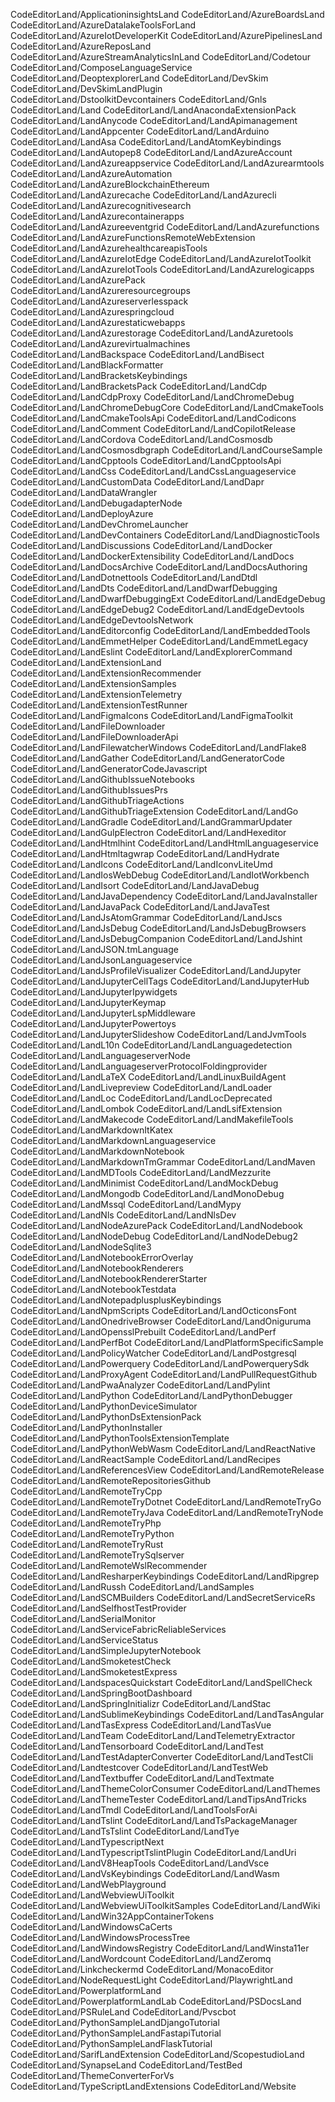 CodeEditorLand/ApplicationinsightsLand CodeEditorLand/AzureBoardsLand
CodeEditorLand/AzureDatalakeToolsForLand CodeEditorLand/AzureIotDeveloperKit
CodeEditorLand/AzurePipelinesLand CodeEditorLand/AzureReposLand
CodeEditorLand/AzureStreamAnalyticsInLand CodeEditorLand/Codetour
CodeEditorLand/ComposeLanguageService CodeEditorLand/DeoptexplorerLand
CodeEditorLand/DevSkim CodeEditorLand/DevSkimLandPlugin
CodeEditorLand/DstoolkitDevcontainers CodeEditorLand/Gnls CodeEditorLand/Land
CodeEditorLand/LandAnacondaExtensionPack CodeEditorLand/LandAnycode
CodeEditorLand/LandApimanagement CodeEditorLand/LandAppcenter
CodeEditorLand/LandArduino CodeEditorLand/LandAsa
CodeEditorLand/LandAtomKeybindings CodeEditorLand/LandAutopep8
CodeEditorLand/LandAzureAccount CodeEditorLand/LandAzureappservice
CodeEditorLand/LandAzurearmtools CodeEditorLand/LandAzureAutomation
CodeEditorLand/LandAzureBlockchainEthereum CodeEditorLand/LandAzurecache
CodeEditorLand/LandAzurecli CodeEditorLand/LandAzurecognitivesearch
CodeEditorLand/LandAzurecontainerapps CodeEditorLand/LandAzureeventgrid
CodeEditorLand/LandAzurefunctions
CodeEditorLand/LandAzureFunctionsRemoteWebExtension
CodeEditorLand/LandAzurehealthcareapisTools CodeEditorLand/LandAzureIotEdge
CodeEditorLand/LandAzureIotToolkit CodeEditorLand/LandAzureIotTools
CodeEditorLand/LandAzurelogicapps CodeEditorLand/LandAzurePack
CodeEditorLand/LandAzureresourcegroups CodeEditorLand/LandAzureserverlesspack
CodeEditorLand/LandAzurespringcloud CodeEditorLand/LandAzurestaticwebapps
CodeEditorLand/LandAzurestorage CodeEditorLand/LandAzuretools
CodeEditorLand/LandAzurevirtualmachines CodeEditorLand/LandBackspace
CodeEditorLand/LandBisect CodeEditorLand/LandBlackFormatter
CodeEditorLand/LandBracketsKeybindings CodeEditorLand/LandBracketsPack
CodeEditorLand/LandCdp CodeEditorLand/LandCdpProxy
CodeEditorLand/LandChromeDebug CodeEditorLand/LandChromeDebugCore
CodeEditorLand/LandCmakeTools CodeEditorLand/LandCmakeToolsApi
CodeEditorLand/LandCodicons CodeEditorLand/LandComment
CodeEditorLand/LandCopilotRelease CodeEditorLand/LandCordova
CodeEditorLand/LandCosmosdb CodeEditorLand/LandCosmosdbgraph
CodeEditorLand/LandCourseSample CodeEditorLand/LandCpptools
CodeEditorLand/LandCpptoolsApi CodeEditorLand/LandCss
CodeEditorLand/LandCssLanguageservice CodeEditorLand/LandCustomData
CodeEditorLand/LandDapr CodeEditorLand/LandDataWrangler
CodeEditorLand/LandDebugadapterNode CodeEditorLand/LandDeployAzure
CodeEditorLand/LandDevChromeLauncher CodeEditorLand/LandDevContainers
CodeEditorLand/LandDiagnosticTools CodeEditorLand/LandDiscussions
CodeEditorLand/LandDocker CodeEditorLand/LandDockerExtensibility
CodeEditorLand/LandDocs CodeEditorLand/LandDocsArchive
CodeEditorLand/LandDocsAuthoring CodeEditorLand/LandDotnettools
CodeEditorLand/LandDtdl CodeEditorLand/LandDts CodeEditorLand/LandDwarfDebugging
CodeEditorLand/LandDwarfDebuggingExt CodeEditorLand/LandEdgeDebug
CodeEditorLand/LandEdgeDebug2 CodeEditorLand/LandEdgeDevtools
CodeEditorLand/LandEdgeDevtoolsNetwork CodeEditorLand/LandEditorconfig
CodeEditorLand/LandEmbeddedTools CodeEditorLand/LandEmmetHelper
CodeEditorLand/LandEmmetLegacy CodeEditorLand/LandEslint
CodeEditorLand/LandExplorerCommand CodeEditorLand/LandExtensionLand
CodeEditorLand/LandExtensionRecommender CodeEditorLand/LandExtensionSamples
CodeEditorLand/LandExtensionTelemetry CodeEditorLand/LandExtensionTestRunner
CodeEditorLand/LandFigmaIcons CodeEditorLand/LandFigmaToolkit
CodeEditorLand/LandFileDownloader CodeEditorLand/LandFileDownloaderApi
CodeEditorLand/LandFilewatcherWindows CodeEditorLand/LandFlake8
CodeEditorLand/LandGather CodeEditorLand/LandGeneratorCode
CodeEditorLand/LandGeneratorCodeJavascript
CodeEditorLand/LandGithubIssueNotebooks CodeEditorLand/LandGithubIssuesPrs
CodeEditorLand/LandGithubTriageActions CodeEditorLand/LandGithubTriageExtension
CodeEditorLand/LandGo CodeEditorLand/LandGradle
CodeEditorLand/LandGrammarUpdater CodeEditorLand/LandGulpElectron
CodeEditorLand/LandHexeditor CodeEditorLand/LandHtmlhint
CodeEditorLand/LandHtmlLanguageservice CodeEditorLand/LandHtmltagwrap
CodeEditorLand/LandHydrate CodeEditorLand/LandIcons
CodeEditorLand/LandIconvLiteUmd CodeEditorLand/LandIosWebDebug
CodeEditorLand/LandIotWorkbench CodeEditorLand/LandIsort
CodeEditorLand/LandJavaDebug CodeEditorLand/LandJavaDependency
CodeEditorLand/LandJavaInstaller CodeEditorLand/LandJavaPack
CodeEditorLand/LandJavaTest CodeEditorLand/LandJsAtomGrammar
CodeEditorLand/LandJscs CodeEditorLand/LandJsDebug
CodeEditorLand/LandJsDebugBrowsers CodeEditorLand/LandJsDebugCompanion
CodeEditorLand/LandJshint CodeEditorLand/LandJSON.tmLanguage
CodeEditorLand/LandJsonLanguageservice CodeEditorLand/LandJsProfileVisualizer
CodeEditorLand/LandJupyter CodeEditorLand/LandJupyterCellTags
CodeEditorLand/LandJupyterHub CodeEditorLand/LandJupyterIpywidgets
CodeEditorLand/LandJupyterKeymap CodeEditorLand/LandJupyterLspMiddleware
CodeEditorLand/LandJupyterPowertoys CodeEditorLand/LandJupyterSlideshow
CodeEditorLand/LandJvmTools CodeEditorLand/LandL10n
CodeEditorLand/LandLanguagedetection CodeEditorLand/LandLanguageserverNode
CodeEditorLand/LandLanguageserverProtocolFoldingprovider
CodeEditorLand/LandLaTeX CodeEditorLand/LandLinuxBuildAgent
CodeEditorLand/LandLivepreview CodeEditorLand/LandLoader CodeEditorLand/LandLoc
CodeEditorLand/LandLocDeprecated CodeEditorLand/LandLombok
CodeEditorLand/LandLsifExtension CodeEditorLand/LandMakecode
CodeEditorLand/LandMakefileTools CodeEditorLand/LandMarkdownItKatex
CodeEditorLand/LandMarkdownLanguageservice CodeEditorLand/LandMarkdownNotebook
CodeEditorLand/LandMarkdownTmGrammar CodeEditorLand/LandMaven
CodeEditorLand/LandMDTools CodeEditorLand/LandMezzurite
CodeEditorLand/LandMinimist CodeEditorLand/LandMockDebug
CodeEditorLand/LandMongodb CodeEditorLand/LandMonoDebug CodeEditorLand/LandMssql
CodeEditorLand/LandMypy CodeEditorLand/LandNls CodeEditorLand/LandNlsDev
CodeEditorLand/LandNodeAzurePack CodeEditorLand/LandNodebook
CodeEditorLand/LandNodeDebug CodeEditorLand/LandNodeDebug2
CodeEditorLand/LandNodeSqlite3 CodeEditorLand/LandNotebookErrorOverlay
CodeEditorLand/LandNotebookRenderers CodeEditorLand/LandNotebookRendererStarter
CodeEditorLand/LandNotebookTestdata
CodeEditorLand/LandNotepadplusplusKeybindings CodeEditorLand/LandNpmScripts
CodeEditorLand/LandOcticonsFont CodeEditorLand/LandOnedriveBrowser
CodeEditorLand/LandOniguruma CodeEditorLand/LandOpensslPrebuilt
CodeEditorLand/LandPerf CodeEditorLand/LandPerfBot
CodeEditorLand/LandPlatformSpecificSample CodeEditorLand/LandPolicyWatcher
CodeEditorLand/LandPostgresql CodeEditorLand/LandPowerquery
CodeEditorLand/LandPowerquerySdk CodeEditorLand/LandProxyAgent
CodeEditorLand/LandPullRequestGithub CodeEditorLand/LandPwaAnalyzer
CodeEditorLand/LandPylint CodeEditorLand/LandPython
CodeEditorLand/LandPythonDebugger CodeEditorLand/LandPythonDeviceSimulator
CodeEditorLand/LandPythonDsExtensionPack CodeEditorLand/LandPythonInstaller
CodeEditorLand/LandPythonToolsExtensionTemplate CodeEditorLand/LandPythonWebWasm
CodeEditorLand/LandReactNative CodeEditorLand/LandReactSample
CodeEditorLand/LandRecipes CodeEditorLand/LandReferencesView
CodeEditorLand/LandRemoteRelease CodeEditorLand/LandRemoteRepositoriesGithub
CodeEditorLand/LandRemoteTryCpp CodeEditorLand/LandRemoteTryDotnet
CodeEditorLand/LandRemoteTryGo CodeEditorLand/LandRemoteTryJava
CodeEditorLand/LandRemoteTryNode CodeEditorLand/LandRemoteTryPhp
CodeEditorLand/LandRemoteTryPython CodeEditorLand/LandRemoteTryRust
CodeEditorLand/LandRemoteTrySqlserver CodeEditorLand/LandRemoteWslRecommender
CodeEditorLand/LandResharperKeybindings CodeEditorLand/LandRipgrep
CodeEditorLand/LandRussh CodeEditorLand/LandSamples
CodeEditorLand/LandSCMBuilders CodeEditorLand/LandSecretServiceRs
CodeEditorLand/LandSelfhostTestProvider CodeEditorLand/LandSerialMonitor
CodeEditorLand/LandServiceFabricReliableServices
CodeEditorLand/LandServiceStatus CodeEditorLand/LandSimpleJupyterNotebook
CodeEditorLand/LandSmoketestCheck CodeEditorLand/LandSmoketestExpress
CodeEditorLand/LandspacesQuickstart CodeEditorLand/LandSpellCheck
CodeEditorLand/LandSpringBootDashboard CodeEditorLand/LandSpringInitializr
CodeEditorLand/LandStac CodeEditorLand/LandSublimeKeybindings
CodeEditorLand/LandTasAngular CodeEditorLand/LandTasExpress
CodeEditorLand/LandTasVue CodeEditorLand/LandTeam
CodeEditorLand/LandTelemetryExtractor CodeEditorLand/LandTensorboard
CodeEditorLand/LandTest CodeEditorLand/LandTestAdapterConverter
CodeEditorLand/LandTestCli CodeEditorLand/Landtestcover
CodeEditorLand/LandTestWeb CodeEditorLand/LandTextbuffer
CodeEditorLand/LandTextmate CodeEditorLand/LandThemeColorConsumer
CodeEditorLand/LandThemes CodeEditorLand/LandThemeTester
CodeEditorLand/LandTipsAndTricks CodeEditorLand/LandTmdl
CodeEditorLand/LandToolsForAi CodeEditorLand/LandTslint
CodeEditorLand/LandTsPackageManager CodeEditorLand/LandTsTslint
CodeEditorLand/LandTye CodeEditorLand/LandTypescriptNext
CodeEditorLand/LandTypescriptTslintPlugin CodeEditorLand/LandUri
CodeEditorLand/LandV8HeapTools CodeEditorLand/LandVsce
CodeEditorLand/LandVsKeybindings CodeEditorLand/LandWasm
CodeEditorLand/LandWebPlayground CodeEditorLand/LandWebviewUiToolkit
CodeEditorLand/LandWebviewUiToolkitSamples CodeEditorLand/LandWiki
CodeEditorLand/LandWin32AppContainerTokens CodeEditorLand/LandWindowsCaCerts
CodeEditorLand/LandWindowsProcessTree CodeEditorLand/LandWindowsRegistry
CodeEditorLand/LandWinsta11er CodeEditorLand/LandWordcount
CodeEditorLand/LandZeromq CodeEditorLand/Linkcheckermd
CodeEditorLand/MonacoEditor CodeEditorLand/NodeRequestLight
CodeEditorLand/PlaywrightLand CodeEditorLand/PowerplatformLand
CodeEditorLand/PowerplatformLandLab CodeEditorLand/PSDocsLand
CodeEditorLand/PSRuleLand CodeEditorLand/Pvscbot
CodeEditorLand/PythonSampleLandDjangoTutorial
CodeEditorLand/PythonSampleLandFastapiTutorial
CodeEditorLand/PythonSampleLandFlaskTutorial CodeEditorLand/SarifLandExtension
CodeEditorLand/ScopestudioLand CodeEditorLand/SynapseLand CodeEditorLand/TestBed
CodeEditorLand/ThemeConverterForVs CodeEditorLand/TypeScriptLandExtensions
CodeEditorLand/Website
